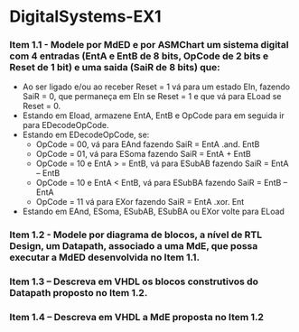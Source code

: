 # DigitalSystems-EX1

### Item 1.1 - Modele por MdED e por ASMChart um sistema digital com 4 entradas (EntA e EntB de 8 bits, OpCode de 2 bits e Reset de 1 bit) e uma saida (SaiR de 8 bits) que:

- Ao ser ligado e/ou ao receber Reset = 1 vá para um estado EIn, fazendo SaiR = 0, que permaneça em EIn se Reset = 1 e que vá para ELoad se Reset = 0.
- Estando em Eload, armazene EntA, EntB e OpCode para em seguida ir para EDecodeOpCode.
- Estando em EDecodeOpCode, se:
    - OpCode = 00, vá para EAnd fazendo SaiR = EntA .and. EntB
    - OpCode = 01, vá para ESoma fazendo SaiR = EntA + EntB
    - OpCode = 10 e EntA > = EntB, vá para ESubAB fazendo SaiR = EntA – EntB
    - OpCode = 10 e EntA < EntB, vá para ESubBA fazendo SaiR = EntB – EntA
    - OpCode = 11 vá para EXor fazendo SaiR = EntA .xor. Ent
- Estando em EAnd, ESoma, ESubAB, ESubBA ou EXor volte para ELoad


### Item 1.2 - Modele por diagrama de blocos, a nível de RTL Design, um Datapath, associado a uma MdE, que possa executar a MdED desenvolvida no Item 1.1.

### Item 1.3 – Descreva em VHDL os blocos construtivos do Datapath proposto no Item 1.2.

### Item 1.4 – Descreva em VHDL a MdE proposta no Item 1.2
